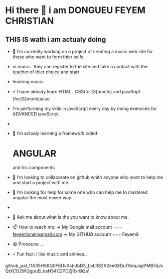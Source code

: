 # Hi there 👋 i am DONGUEU FEYEM CHRISTIAN

## THIS IS wath i am actualy doing


- 🔭 I’m currently working on a project of creating a music web site  for those who want to form thier selfs
- in music . they can register to the site and take a contact with the teacher of thier choice and start
- learning music.

-  ⚡ I have already learn HTML , CSS(for{3}monts) and javaSript (for{3}monts)also.
-  I'm performing my skils in javaScript every day by doing exercices for ADVANCED javaScript.

-  
- 🌱 I’m actualy learning a framework coled <h1>ANGULAR</h1> and his components
- 👯 I’m looking to collaborate on github whith anyone who want to help me and start a project with me.
- 🤔 I’m looking for help for some one who can help me to mastered angular the most easier way.
- 
- 💬 Ask me about what is the  you want to know about  me.
- 📫 How to reach me:
  => My Google mail account === feyemlionel@gmail.com
  => My GITHUB account === Feyem9 
- 😄 Pronouns: ...
- ⚡ Fun fact: i like music and animes...


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
